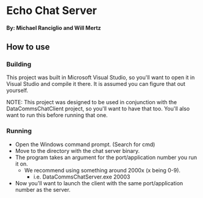 # Echo Chat Server
#### By: Michael Ranciglio and Will Mertz

## How to use
### Building
This project was built in Microsoft Visual Studio, so you'll want to open it in
Visual Studio and compile it there. It is assumed you can figure that out
yourself.

NOTE: This project was designed to be used in conjunction with the
DataCommsChatClient project, so you'll want to have that too. You'll also want
to run this before running that one.

### Running
* Open the Windows command prompt. (Search for cmd)
* Move to the directory with the chat server binary.
* The program takes an argument for the port/application number you run it on.
	* We recommend using something around 2000x (x being 0-9).
		* i.e. DataCommsChatServer.exe 20003
* Now you'll want to launch the client with the same port/application number as 
the server.
